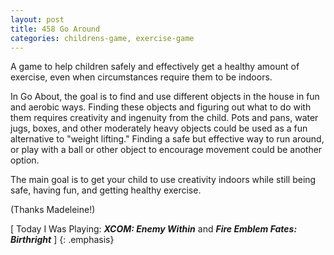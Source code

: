 ```yaml
---
layout: post
title: 458 Go Around
categories: childrens-game, exercise-game
---
```

A game to help children safely and effectively get a healthy amount of exercise, even when circumstances require them to be indoors.

In Go About, the goal is to find and use different objects in the house in fun and aerobic ways. Finding these objects and figuring out what to do with them requires creativity and ingenuity from the child. Pots and pans, water jugs, boxes, and other moderately heavy objects could be used as a fun alternative to "weight lifting." Finding a safe but effective way to run around, or play with a ball or other object to encourage movement could be another option.

The main goal is to get your child to use creativity indoors while still being safe, having fun, and getting healthy exercise.

(Thanks Madeleine!)

[ Today I Was Playing: ***XCOM: Enemy Within*** and ***Fire Emblem Fates: Birthright*** ]
{: .emphasis}